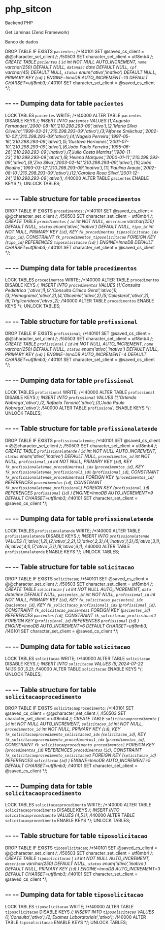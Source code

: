 # php_sitcon
Backend PHP

Get Laminas (Zend Framework)

Banco de dados


DROP TABLE IF EXISTS `pacientes`;
/*!40101 SET @saved_cs_client     = @@character_set_client */;
/*!50503 SET character_set_client = utf8mb4 */;
CREATE TABLE `pacientes` (
  `id` int NOT NULL AUTO_INCREMENT,
  `nome` varchar(250) DEFAULT NULL,
  `datanasc` date DEFAULT NULL,
  `cpf` varchar(45) DEFAULT NULL,
  `status` enum('ativo','inativo') DEFAULT NULL,
  PRIMARY KEY (`id`)
) ENGINE=InnoDB AUTO_INCREMENT=13 DEFAULT CHARSET=utf8mb3;
/*!40101 SET character_set_client = @saved_cs_client */;

--
-- Dumping data for table `pacientes`
--

LOCK TABLES `pacientes` WRITE;
/*!40000 ALTER TABLE `pacientes` DISABLE KEYS */;
INSERT INTO `pacientes` VALUES (1,'Augusto Fernandes','2000-08-10','210.298.293-09','ativo'),(2,'Maria Silva Oliveira','1999-03-21','210.298.293-09','ativo'),(3,'Alfonse Smikchuz','2002-10-02','210.298.293-09','ativo'),(4,'Nagela Perreira','1997-05-16','210.298.293-09','ativo'),(5,'Gustavo Hernanes','2001-07-10','210.298.293-09','ativo'),(6,'João Paulo Ferreira','1995-06-26','210.298.293-09','inativo'),(7,'Julio Costa Martins','1980-11-23','210.298.293-09','ativo'),(8,'Helena Marques','2000-01-11','210.298.293-09','ativo'),(9,'Zira Silva','2003-02-14','210.298.293-09','ativo'),(10,'João Bicalho','1993-03-12','210.298.293-09','inativo'),(11,'Paulina Araujo','2002-08-10','210.298.293-09','ativo'),(12,'Carolina Rosa Silva','2001-12-24','210.298.293-09','ativo');
/*!40000 ALTER TABLE `pacientes` ENABLE KEYS */;
UNLOCK TABLES;

--
-- Table structure for table `procedimentos`
--

DROP TABLE IF EXISTS `procedimentos`;
/*!40101 SET @saved_cs_client     = @@character_set_client */;
/*!50503 SET character_set_client = utf8mb4 */;
CREATE TABLE `procedimentos` (
  `id` int NOT NULL,
  `descricao` varchar(250) DEFAULT NULL,
  `status` enum('ativo','inativo') DEFAULT NULL,
  `tipo_id` int NOT NULL,
  PRIMARY KEY (`id`),
  KEY `fk_procedimentos_tiposolicitacao_idx` (`tipo_id`),
  CONSTRAINT `fk_procedimentos_tiposolicitacao` FOREIGN KEY (`tipo_id`) REFERENCES `tiposolicitacao` (`id`)
) ENGINE=InnoDB DEFAULT CHARSET=utf8mb3;
/*!40101 SET character_set_client = @saved_cs_client */;

--
-- Dumping data for table `procedimentos`
--

LOCK TABLES `procedimentos` WRITE;
/*!40000 ALTER TABLE `procedimentos` DISABLE KEYS */;
INSERT INTO `procedimentos` VALUES (1,'Consulta Pediátrica ','ativo',1),(2,'Consulta Clínico Geral','ativo',1),(3,'Hemograma','ativo',2),(4,'Glicemia','ativo',2),(5,'Colesterol','ativo',2),(6,'Triglicerídeos','ativo',2);
/*!40000 ALTER TABLE `procedimentos` ENABLE KEYS */;
UNLOCK TABLES;

--
-- Table structure for table `profissional`
--

DROP TABLE IF EXISTS `profissional`;
/*!40101 SET @saved_cs_client     = @@character_set_client */;
/*!50503 SET character_set_client = utf8mb4 */;
CREATE TABLE `profissional` (
  `id` int NOT NULL AUTO_INCREMENT,
  `nome` varchar(250) DEFAULT NULL,
  `status` enum('ativo','inativo') DEFAULT NULL,
  PRIMARY KEY (`id`)
) ENGINE=InnoDB AUTO_INCREMENT=4 DEFAULT CHARSET=utf8mb3;
/*!40101 SET character_set_client = @saved_cs_client */;

--
-- Dumping data for table `profissional`
--

LOCK TABLES `profissional` WRITE;
/*!40000 ALTER TABLE `profissional` DISABLE KEYS */;
INSERT INTO `profissional` VALUES (1,'Orlando Nobrega','ativo'),(2,'Rafaela Tenorio','ativo'),(3,'João Paulo Nobrega','ativo');
/*!40000 ALTER TABLE `profissional` ENABLE KEYS */;
UNLOCK TABLES;

--
-- Table structure for table `profissionalatende`
--

DROP TABLE IF EXISTS `profissionalatende`;
/*!40101 SET @saved_cs_client     = @@character_set_client */;
/*!50503 SET character_set_client = utf8mb4 */;
CREATE TABLE `profissionalatende` (
  `id` int NOT NULL AUTO_INCREMENT,
  `status` enum('ativo','inativo') DEFAULT NULL,
  `procedimentos_id` int NOT NULL,
  `profissional_id` int NOT NULL,
  PRIMARY KEY (`id`),
  KEY `fk_profissionalatende_procedimentos1_idx` (`procedimentos_id`),
  KEY `fk_profissionalatende_profissional1_idx` (`profissional_id`),
  CONSTRAINT `fk_profissionalatende_procedimentos1` FOREIGN KEY (`procedimentos_id`) REFERENCES `procedimentos` (`id`),
  CONSTRAINT `fk_profissionalatende_profissional1` FOREIGN KEY (`profissional_id`) REFERENCES `profissional` (`id`)
) ENGINE=InnoDB AUTO_INCREMENT=9 DEFAULT CHARSET=utf8mb3;
/*!40101 SET character_set_client = @saved_cs_client */;

--
-- Dumping data for table `profissionalatende`
--

LOCK TABLES `profissionalatende` WRITE;
/*!40000 ALTER TABLE `profissionalatende` DISABLE KEYS */;
INSERT INTO `profissionalatende` VALUES (1,'ativo',1,2),(2,'ativo',2,2),(3,'ativo',2,3),(4,'inativo',1,3),(5,'ativo',3,1),(6,'ativo',4,1),(7,'ativo',5,1),(8,'ativo',6,1);
/*!40000 ALTER TABLE `profissionalatende` ENABLE KEYS */;
UNLOCK TABLES;

--
-- Table structure for table `solicitacao`
--

DROP TABLE IF EXISTS `solicitacao`;
/*!40101 SET @saved_cs_client     = @@character_set_client */;
/*!50503 SET character_set_client = utf8mb4 */;
CREATE TABLE `solicitacao` (
  `id` int NOT NULL AUTO_INCREMENT,
  `data` datetime DEFAULT NULL,
  `pacientes_id` int NOT NULL,
  `profissional_id` int NOT NULL,
  PRIMARY KEY (`id`),
  KEY `fk_solicitacao_pacientes1_idx` (`pacientes_id`),
  KEY `fk_solicitacao_profissional1_idx` (`profissional_id`),
  CONSTRAINT `fk_solicitacao_pacientes1` FOREIGN KEY (`pacientes_id`) REFERENCES `pacientes` (`id`),
  CONSTRAINT `fk_solicitacao_profissional1` FOREIGN KEY (`profissional_id`) REFERENCES `profissional` (`id`)
) ENGINE=InnoDB AUTO_INCREMENT=6 DEFAULT CHARSET=utf8mb3;
/*!40101 SET character_set_client = @saved_cs_client */;

--
-- Dumping data for table `solicitacao`
--

LOCK TABLES `solicitacao` WRITE;
/*!40000 ALTER TABLE `solicitacao` DISABLE KEYS */;
INSERT INTO `solicitacao` VALUES (5,'2024-07-22 14:30:00',3,2);
/*!40000 ALTER TABLE `solicitacao` ENABLE KEYS */;
UNLOCK TABLES;

--
-- Table structure for table `solicitacaoprocedimento`
--

DROP TABLE IF EXISTS `solicitacaoprocedimento`;
/*!40101 SET @saved_cs_client     = @@character_set_client */;
/*!50503 SET character_set_client = utf8mb4 */;
CREATE TABLE `solicitacaoprocedimento` (
  `id` int NOT NULL AUTO_INCREMENT,
  `solicitacao_id` int NOT NULL,
  `procedimentos_id` int NOT NULL,
  PRIMARY KEY (`id`),
  KEY `fk_solicitacaoprocedimento_solicitacao1_idx` (`solicitacao_id`),
  KEY `fk_solicitacaoprocedimento_procedimentos1_idx` (`procedimentos_id`),
  CONSTRAINT `fk_solicitacaoprocedimento_procedimentos1` FOREIGN KEY (`procedimentos_id`) REFERENCES `procedimentos` (`id`),
  CONSTRAINT `fk_solicitacaoprocedimento_solicitacao1` FOREIGN KEY (`solicitacao_id`) REFERENCES `solicitacao` (`id`)
) ENGINE=InnoDB AUTO_INCREMENT=5 DEFAULT CHARSET=utf8mb3;
/*!40101 SET character_set_client = @saved_cs_client */;

--
-- Dumping data for table `solicitacaoprocedimento`
--

LOCK TABLES `solicitacaoprocedimento` WRITE;
/*!40000 ALTER TABLE `solicitacaoprocedimento` DISABLE KEYS */;
INSERT INTO `solicitacaoprocedimento` VALUES (4,5,1);
/*!40000 ALTER TABLE `solicitacaoprocedimento` ENABLE KEYS */;
UNLOCK TABLES;

--
-- Table structure for table `tiposolicitacao`
--

DROP TABLE IF EXISTS `tiposolicitacao`;
/*!40101 SET @saved_cs_client     = @@character_set_client */;
/*!50503 SET character_set_client = utf8mb4 */;
CREATE TABLE `tiposolicitacao` (
  `id` int NOT NULL AUTO_INCREMENT,
  `descricao` varchar(250) DEFAULT NULL,
  `status` enum('ativo','inativo') DEFAULT NULL,
  PRIMARY KEY (`id`)
) ENGINE=InnoDB AUTO_INCREMENT=3 DEFAULT CHARSET=utf8mb3;
/*!40101 SET character_set_client = @saved_cs_client */;

--
-- Dumping data for table `tiposolicitacao`
--

LOCK TABLES `tiposolicitacao` WRITE;
/*!40000 ALTER TABLE `tiposolicitacao` DISABLE KEYS */;
INSERT INTO `tiposolicitacao` VALUES (1,'Consulta','ativo'),(2,'Exames Laboratoriais','ativo');
/*!40000 ALTER TABLE `tiposolicitacao` ENABLE KEYS */;
UNLOCK TABLES;
